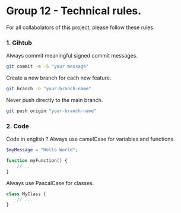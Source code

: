# Group 12 - Technical rules.
For all collabolators of this project, please follow these rules.

### 1. Gihtub
Always commit meaningful signed commit messages.
```bash
git commit -m -S "your message"
```
Create a new branch for each new feature.
```bash
git branch -b "your-branch-name"
```
Never push directly to the main branch.
```bash
git push origin "your-branch-name"
```

### 2. Code
Code in english ?
Always use camelCase for variables and functions.
```php
$myMessage = "Hello World";

function myFunction() {
    // ...
}
```
Always use PascalCase for classes.
```php
class MyClass {
    // ...
}
```